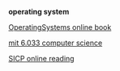 
**operating system**

[OperatingSystems online book](https://www2.cs.uic.edu/~jbell/CourseNotes/OperatingSystems/)



[mit 6.033 computer science](https://ocw.mit.edu/courses/electrical-engineering-and-computer-science/6-033-computer-system-engineering-spring-2018/week-1/)


[SICP online reading](http://composingprograms.com/pages/11-getting-started.html)
